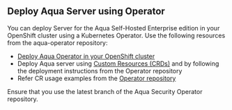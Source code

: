 ## Deploy Aqua Server using Operator

You can deploy Server for the Aqua Self-Hosted Enterprise edition in your OpenShift cluster using a Kubernetes Operator. Use the following resources from the aqua-operator repository:

* [Deploy Aqua Operator in your OpenShift cluster](https://github.com/aquasecurity/aqua-operator/blob/6.2.0/docs/DeployOpenShiftOperator.md#deploying-the-aqua-operator)
* Deploy Aqua server using [Custom Resources (CRDs)](https://github.com/aquasecurity/aqua-operator/tree/6.2.0/deploy/crds) and by following the deployment instructions from the Operator repository
* Refer CR usage examples from the [Operator repository](https://github.com/aquasecurity/aqua-operator/blob/6.2.0/docs/DeployOpenShiftOperator.md#cr-examples)

Ensure that you use the latest branch of the Aqua Security Operator repository.